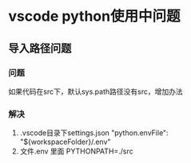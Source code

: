 # vscode python使用中问题

## 导入路径问题

### 问题

如果代码在src下，默认sys.path路径没有src，增加办法

### 解决

1. .vscode目录下settings.json
"python.envFile": "${workspaceFolder}/.env"
2. 文件.env
里面 PYTHONPATH=./src
